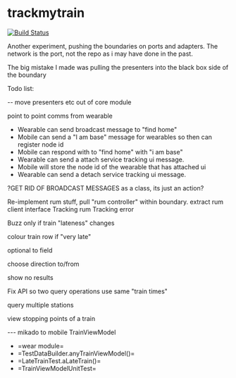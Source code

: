 # trackmytrain

[![Build Status](https://travis-ci.org/rossbeazley/trackmytrain.svg?branch=master)](https://travis-ci.org/rossbeazley/trackmytrain)


Another experiment, pushing the boundaries on ports and adapters. The network is the port, not the repo as i may have done in the past.


The big mistake I made was pulling the presenters into the black box side of the boundary


Todo list:

-- move presenters etc out of core module


point to point comms from wearable
- Wearable can send broadcast message to "find home"
- Mobile can send a "I am base" message for wearables so then can register node id
- Mobile can respond with to "find home" with "i am base"
- Wearable can send a attach service tracking ui message.
- Mobile will store the node id of the wearable that has attached ui
- Wearable can send a detach service tracking ui message.

?GET RID OF BROADCAST MESSAGES as a class, its just an action?

Re-implement rum stuff, pull "rum controller" within boundary. extract rum client interface
Tracking rum
Tracking error

Buzz only if train "lateness" changes

colour train row if "very late"

optional to field

choose direction to/from

show no results

Fix API so two query operations use same "train times"

query multiple stations

view stopping points of a train



--- mikado to mobile
TrainViewModel
- =wear module=
- =TestDataBuilder.anyTrainViewModel()=
- =LateTrainTest.aLateTrain()=
- =TrainViewModelUnitTest=